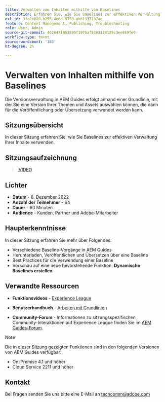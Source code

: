 ```yaml
---
title: Verwalten von Inhalten mithilfe von Baselines
description: Erfahren Sie, wie Sie Baselines zur effektiven Verwaltung Ihrer Inhalte verwenden können.
exl-id: 3fc2e889-b255-4e8d-9750-ab61337107ae
feature: Content Management, Publishing, Troubleshooting
role: User, Admin
source-git-commit: 462647f953895f1976af5383124129c3ee869fe9
workflow-type: tm+mt
source-wordcount: '183'
ht-degree: 2%

---
```


# Verwalten von Inhalten mithilfe von Baselines

Die Versionsverwaltung in AEM Guides erfolgt anhand einer Grundlinie, mit der Sie eine Version Ihrer Themen und Assets auswählen können, die dann für die Veröffentlichung oder Übersetzung verwendet werden kann.

## Sitzungsübersicht

In dieser Sitzung erfahren Sie, wie Sie Baselines zur effektiven Verwaltung Ihrer Inhalte verwenden.

## Sitzungsaufzeichnung

>[!VIDEO](https://video.tv.adobe.com/v/3414172/version-management-release-management-baseline?quality=12&learn=on)

## Lichter

- **Datum** - 8. Dezember 2022
- **Anzahl der Teilnehmer** - 64
- **Dauer** - 60 Minuten
- **Audience** - Kunden, Partner und Adobe-Mitarbeiter

## Haupterkenntnisse

In dieser Sitzung erfahren Sie mehr über Folgendes:
- Verschiedene Baseline-Vorgänge in AEM Guides
- Herunterladen, Veröffentlichen und Übersetzen über eine Baseline
- Best Practices für die Verwendung einer Baseline
- Vorschau auf eine neue bevorstehende Funktion: **Dynamische Baselines erstellen**

## Verwandte Ressourcen

- **Funktionsvideos** - [Experience League](https://experienceleague.adobe.com/docs/experience-manager-guides-learn/videos/advanced-user-guide/overview.html?lang=en)

- **Benutzerhandbuch** - [Arbeiten mit Grundlinien](https://help.adobe.com/en_US/xml-documentation-for-adobe-experience-manager/index.html#t=DXML-master-map%2Fgenerate-output-use-baseline-for-publishing.html)

- **Community-Forum** - Informationen zu sitzungsspezifischen Community-Interaktionen auf Experience League finden Sie im [AEM Guides-Forum](https://experienceleaguecommunities.adobe.com/t5/experience-manager-guides/bd-p/xml-documentation-discussions).

>[!NOTE]
>
>Die in dieser Sitzung gezeigten Funktionen sind in den folgenden Versionen von AEM Guides verfügbar:
> - On-Premise 4.1 und höher
> - Cloud Service 2211 und höher

## Kontakt

Bei Fragen senden Sie uns bitte eine E-Mail an <techcomm@adobe.com>
